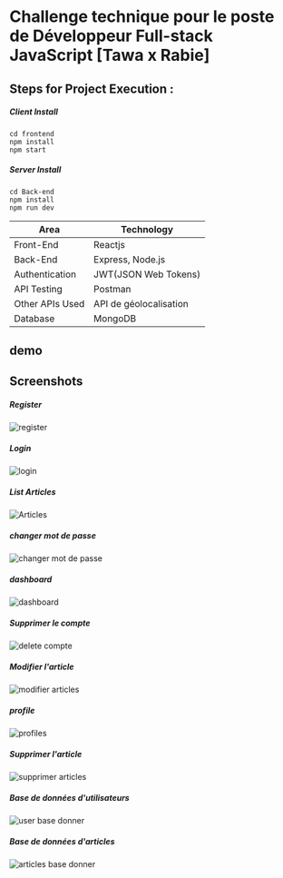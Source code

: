 # Challenge technique pour le poste de Développeur Full-stack JavaScript [Tawa x Rabie]


## Steps for Project Execution :

##### Client Install
```
cd frontend
npm install 
npm start 
```

##### Server Install
```
cd Back-end
npm install 
npm run dev 
```


<table>
<thead>
<tr>
<th>Area</th>
<th>Technology</th>
</tr>
</thead>
<tbody>
	<tr>
		<td>Front-End</td>
		<td>Reactjs</td>
	</tr>
	<tr>
		<td>Back-End</td>
		<td>Express, Node.js</td>
	</tr>
  <tr>
		<td>Authentication</td>
		<td>JWT(JSON Web Tokens)</td>
	</tr>
	<tr>
		<td>API Testing</td>
		<td>Postman</td>
	</tr>
	   <tr>
		<td>Other APIs Used</td>
		<td>API de géolocalisation  </td>
	</tr>
	<tr>
		<td>Database</td>
		<td>MongoDB</td>
	</tr>

 
</tbody>
</table>


## demo


## Screenshots

##### Register 
![register](https://github.com/Rabiezouita11/Challenge-technique-pour-le-poste-de-D-veloppeur-Full-stack-JavaScript-Tawa-x-Rabie-/assets/91283165/a0b4f1c8-ac92-41e3-87e2-fc050ac0119e)

##### Login 

![login](https://github.com/Rabiezouita11/Challenge-technique-pour-le-poste-de-D-veloppeur-Full-stack-JavaScript-Tawa-x-Rabie-/assets/91283165/b68cb021-f5f4-4358-8efd-62efb0a54672)

##### List Articles
![Articles](https://github.com/Rabiezouita11/Challenge-technique-pour-le-poste-de-D-veloppeur-Full-stack-JavaScript-Tawa-x-Rabie-/assets/91283165/7f28f003-646c-40eb-8e18-bec03c041dd4)

##### changer mot de passe
![changer mot de passe](https://github.com/Rabiezouita11/Challenge-technique-pour-le-poste-de-D-veloppeur-Full-stack-JavaScript-Tawa-x-Rabie-/assets/91283165/5df577b9-9873-432b-af66-b80692e90f73)

##### dashboard
![dashboard](https://github.com/Rabiezouita11/Challenge-technique-pour-le-poste-de-D-veloppeur-Full-stack-JavaScript-Tawa-x-Rabie-/assets/91283165/16f7d979-3ecb-44df-9209-80be5453fc71)

##### Supprimer le compte
![delete compte](https://github.com/Rabiezouita11/Challenge-technique-pour-le-poste-de-D-veloppeur-Full-stack-JavaScript-Tawa-x-Rabie-/assets/91283165/983db2d6-5299-4a59-875b-1298ceb74938)

##### Modifier l'article
![modifier articles](https://github.com/Rabiezouita11/Challenge-technique-pour-le-poste-de-D-veloppeur-Full-stack-JavaScript-Tawa-x-Rabie-/assets/91283165/8977a390-8681-44b1-af2e-9ae7d87895a6)

##### profile
![profiles](https://github.com/Rabiezouita11/Challenge-technique-pour-le-poste-de-D-veloppeur-Full-stack-JavaScript-Tawa-x-Rabie-/assets/91283165/a4da96dd-a2e4-48f2-9353-cd27db8cebaa)

##### Supprimer l'article

![supprimer articles](https://github.com/Rabiezouita11/Challenge-technique-pour-le-poste-de-D-veloppeur-Full-stack-JavaScript-Tawa-x-Rabie-/assets/91283165/98e58f9d-7c04-43ea-826e-3e8734361be1)


##### Base de données d'utilisateurs
![user base donner](https://github.com/Rabiezouita11/Challenge-technique-pour-le-poste-de-D-veloppeur-Full-stack-JavaScript-Tawa-x-Rabie-/assets/91283165/1e948c75-22a4-473d-9421-84ecdd96ebc7)


#####  Base de données d'articles

![articles base donner](https://github.com/Rabiezouita11/Challenge-technique-pour-le-poste-de-D-veloppeur-Full-stack-JavaScript-Tawa-x-Rabie-/assets/91283165/30902969-0625-4f44-81de-e067f965526f)


